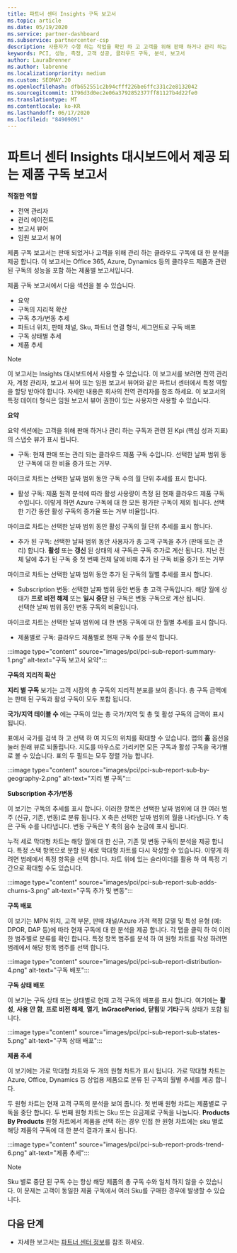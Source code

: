 ```yaml
---
title: 파트너 센터 Insights 구독 보고서
ms.topic: article
ms.date: 05/19/2020
ms.service: partner-dashboard
ms.subservice: partnercenter-csp
description: 사용자가 수행 하는 작업을 확인 하 고 고객을 위해 판매 하거나 관리 하는 클라우드 구독과 관련 하 여 개선할 수 있는 위치를 확인 하세요.
keywords: PCI, 성능, 측정, 고객 성공, 클라우드 구독, 분석, 보고서
author: LauraBrenner
ms.author: labrenne
ms.localizationpriority: medium
ms.custom: SEOMAY.20
ms.openlocfilehash: dfb652551c2b94cfff226be6ffc331c2e8132042
ms.sourcegitcommit: 1796d3d0ec2e06a3792852377ff81127b4d22fe0
ms.translationtype: MT
ms.contentlocale: ko-KR
ms.lasthandoff: 06/17/2020
ms.locfileid: "84909091"
---
```

# <a name="product-subscriptions-report-available-from-the-partner-center-insights-dashboard"></a>파트너 센터 Insights 대시보드에서 제공 되는 제품 구독 보고서

**적절한 역할**
- 전역 관리자
- 관리 에이전트
- 보고서 뷰어
- 임원 보고서 뷰어

제품 구독 보고서는 판매 되었거나 고객을 위해 관리 하는 클라우드 구독에 대 한 분석을 제공 합니다. 이 보고서는 Office 365, Azure, Dynamics 등의 클라우드 제품과 관련 된 구독의 성능을 포함 하는 제품별 보고서입니다.

제품 구독 보고서에서 다음 섹션을 볼 수 있습니다.

- 요약
- 구독의 지리적 확산
- 구독 추가/변동 추세
- 파트너 위치, 판매 채널, Sku, 파트너 연결 형식, 세그먼트로 구독 배포
- 구독 상태별 추세
- 제품 추세

 > [!NOTE]
 > 이 보고서는 Insights 대시보드에서 사용할 수 있습니다. 이 보고서를 보려면 전역 관리자, 계정 관리자, 보고서 뷰어 또는 임원 보고서 뷰어와 같은 파트너 센터에서 특정 역할을 할당 받아야 합니다. 자세한 내용은 회사의 전역 관리자를 참조 하세요. 이 보고서의 특정 데이터 형식은 임원 보고서 뷰어 권한이 있는 사용자만 사용할 수 있습니다.

**요약**

요약 섹션에는 고객을 위해 판매 하거나 관리 하는 구독과 관련 된 Kpi (핵심 성과 지표)의 스냅숏 뷰가 표시 됩니다.  

- 구독: 현재 판매 또는 관리 되는 클라우드 제품 구독 수입니다.
선택한 날짜 범위 동안 구독에 대 한 비율 증가 또는 거부.

마이크로 차트는 선택한 날짜 범위 동안 구독 수의 월 단위 추세를 표시 합니다.

- 활성 구독: 제품 원격 분석에 따라 활성 사용량이 측정 된 현재 클라우드 제품 구독 수입니다. 이렇게 하면 Azure 구독에 대 한 모든 평가판 구독이 제외 됩니다.
선택한 기간 동안 활성 구독의 증가율 또는 거부 비율입니다.

마이크로 차트는 선택한 날짜 범위 동안 활성 구독의 월 단위 추세를 표시 합니다.

- 추가 된 구독: 선택한 날짜 범위 동안 사용자가 총 고객 구독을 추가 (판매 또는 관리) 합니다. **활성** 또는 **갱신** 된 상태의 새 구독은 구독 추가로 계산 됩니다.
지난 전체 달에 추가 된 구독 중 첫 번째 전체 달에 비해 추가 된 구독 비율 증가 또는 거부

마이크로 차트는 선택한 날짜 범위 동안 추가 된 구독의 월별 추세를 표시 합니다.

- Subscription 변동: 선택한 날짜 범위 동안 변동 총 고객 구독입니다. 해당 월에 상태가 **프로 비전 해제** 또는 **일시 중단** 된 구독은 변동 구독으로 계산 됩니다.  
선택한 날짜 범위 동안 변동 구독의 비율입니다.

마이크로 차트는 선택한 날짜 범위에 대 한 변동 구독에 대 한 월별 추세를 표시 합니다.

- 제품별로 구독: 클라우드 제품별로 현재 구독 수를 분석 합니다.

:::image type="content" source="images/pci/pci-sub-report-summary-1.png" alt-text="구독 보고서 요약":::

**구독의 지리적 확산**

**지리 별 구독** 보기는 고객 시장의 총 구독의 지리적 분포를 보여 줍니다. 총 구독 금액에는 판매 된 구독과 활성 구독이 모두 포함 됩니다.

**국가/지역 테이블 수** 에는 구독이 있는 총 국가/지역 및 총 및 활성 구독의 금액이 표시 됩니다.

표에서 국가를 검색 하 고 선택 하 여 지도의 위치를 확대할 수 있습니다. 맵의 **홈** 옵션을 눌러 원래 뷰로 되돌립니다. 지도를 마우스로 가리키면 모든 구독과 활성 구독을 국가별로 볼 수 있습니다. 표의 두 필드는 모두 정렬 가능 합니다.

:::image type="content" source="images/pci/pci-sub-report-sub-by-geography-2.png" alt-text="지리 별 구독":::

**Subscription 추가/변동**

이 보기는 구독의 추세를 표시 합니다. 이러한 항목은 선택한 날짜 범위에 대 한 여러 범주 (신규, 기존, 변동)로 분류 됩니다. X 축은 선택한 날짜 범위의 월을 나타냅니다. Y 축은 구독 수를 나타냅니다. 변동 구독은 Y 축의 음수 눈금에 표시 됩니다. 

누적 세로 막대형 차트는 해당 월에 대 한 신규, 기존 및 변동 구독의 분석을 제공 합니다. 특정 스택 항목으로 분할 된 세로 막대형 차트를 다시 작성할 수 있습니다. 이렇게 하려면 범례에서 특정 항목을 선택 합니다. 차트 위에 있는 슬라이더를 활용 하 여 특정 기간으로 확대할 수도 있습니다.

:::image type="content" source="images/pci/pci-sub-report-sub-adds-churns-3.png" alt-text="구독 추가 및 변동":::

**구독 배포**

이 보기는 MPN 위치, 고객 부문, 판매 채널/Azure 가격 책정 모델 및 특성 유형 (예: DPOR, DAP 등)에 따라 현재 구독에 대 한 분석을 제공 합니다. 각 탭을 클릭 하 여 이러한 범주별로 분류를 확인 합니다. 특정 항목 범주를 분석 하 여 원형 차트를 작성 하려면 범례에서 해당 항목 범주를 선택 합니다.

:::image type="content" source="images/pci/pci-sub-report-distribution-4.png" alt-text="구독 배포":::

**구독 상태 배포**

이 보기는 구독 상태 또는 상태별로 현재 고객 구독의 배포를 표시 합니다. 여기에는 **활성**, **사용 안 함**, **프로 비전 해제**, **열기**, **InGracePeriod**, **닫힘**및 **기타**구독 상태가 포함 됩니다.

:::image type="content" source="images/pci/pci-sub-report-sub-states-5.png" alt-text="구독 상태 배포":::

**제품 추세**

이 보기에는 가로 막대형 차트와 두 개의 원형 차트가 표시 됩니다. 가로 막대형 차트는 Azure, Office, Dynamics 등 상업용 제품으로 분류 된 구독의 월별 추세를 제공 합니다.

두 원형 차트는 현재 고객 구독의 분석을 보여 줍니다. 첫 번째 원형 차트는 제품별로 구독을 중단 합니다. 두 번째 원형 차트는 Sku 또는 요금제로 구독을 나눕니다. **Products By Products** 원형 차트에서 제품을 선택 하는 경우 인접 한 원형 차트에는 sku 별로 해당 제품의 구독에 대 한 분석 결과가 표시 됩니다.

:::image type="content" source="images/pci/pci-sub-report-prods-trend-6.png" alt-text="제품 추세":::

> [!NOTE]
 > Sku 별로 중단 된 구독 수는 항상 해당 제품의 총 구독 수와 일치 하지 않을 수 있습니다. 이 문제는 고객이 동일한 제품 구독에서 여러 Sku를 구매한 경우에 발생할 수 있습니다.

## <a name="next-steps"></a>다음 단계

- 자세한 보고서는 [파트너 센터 정보](partner-center-insights.md)를 참조 하세요.
